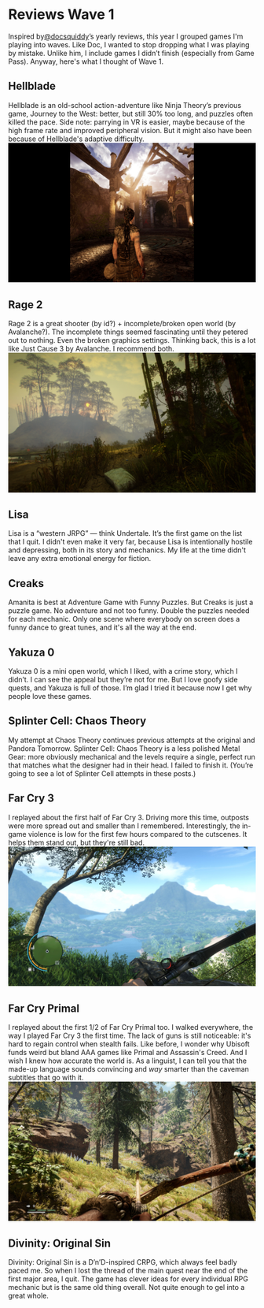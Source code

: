 # Reviews Wave 1
Inspired by[@docsquiddy](https://twitter.com/docsquiddy)’s yearly reviews, this year I grouped games I'm playing into waves. Like Doc, I wanted to stop dropping what I was playing by mistake. Unlike him, I include games I didn’t finish (especially from Game Pass). Anyway, here's what I thought of Wave 1.
## Hellblade
Hellblade is an old-school action-adventure like Ninja Theory’s previous game, Journey to the West: better, but still 30% too long, and puzzles often killed the pace. Side note: parrying in VR is easier, maybe because of the high frame rate and improved peripheral vision. But it might also have been because of Hellblade's adaptive difficulty.
![A woman in pictish clothes and tattoos stands in the middle of a broken-down hall. The frame is still standing, and a door at the end, but there's no roof. The sun shines in brightly.](images/hellblade.jpg)
## Rage 2
Rage 2 is a great shooter (by id?) + incomplete/broken open world (by Avalanche?). The incomplete things seemed fascinating until they petered out to nothing. Even the broken graphics settings. Thinking back, this is a lot like Just Cause 3 by Avalanche. I recommend both.
![A road runs through an oily olive-coloured swampland. Both sides of the road are forested with scrawny trees that are enough to block the smoky setting sun.](images/rage-2.png)
## Lisa
Lisa is a “western JRPG” — think Undertale. It’s the first game on the list that I quit. I didn't even make it very far, because Lisa is intentionally hostile and depressing, both in its story and mechanics. My life at the time didn't leave any extra emotional energy for fiction.
## Creaks
Amanita is best at Adventure Game with Funny Puzzles. But Creaks is just a puzzle game. No adventure and not too funny. Double the puzzles needed for each mechanic. Only one scene where everybody on screen does a funny dance to great tunes, and it's all the way at the end.
## Yakuza 0
Yakuza 0 is a mini open world, which I liked, with a crime story, which I didn’t. I can see the appeal but they’re not for me. But I love goofy side quests, and Yakuza is full of those. I’m glad I tried it because now I get why people love these games.
## Splinter Cell: Chaos Theory
My attempt at Chaos Theory continues previous attempts at the original and Pandora Tomorrow. Splinter Cell: Chaos Theory is a less polished Metal Gear: more obviously mechanical and the levels require a single, perfect run that matches what the designer had in their head. I failed to finish it. (You’re going to see a lot of Splinter Cell attempts in these posts.)
## Far Cry 3
I replayed about the first half of Far Cry 3. Driving more this time, outposts were more spread out and smaller than I remembered. Interestingly, the in-game violence is low for the first few hours compared to the cutscenes. It helps them stand out, but they're still bad.
![A hand holds a bow in front of a grassy cliffside. In the distance a lake is surrounded by pristine jungle, rising to volcanos and then, the sea.](images/far-cry-3.jpg)
## Far Cry Primal
I replayed about the first 1/2 of Far Cry Primal too. I walked everywhere, the way I played Far Cry 3 the first time. The lack of guns is still noticeable: it's hard to regain control when stealth fails. Like before, I wonder why Ubisoft funds weird but bland AAA games like Primal and Assassin's Creed. And I wish I knew how accurate the world is. As a linguist, I can tell you that the made-up language sounds convincing and *way* smarter than the caveman subtitles that go with it.
![A hand holds a bow in front of a grassy, lightly wooded hillside. Giant stones bracket a possible path up toward a ridge. The sun is beaming down so that leaves cast stark shadows.](images/far-cry-primal.jpg)
## Divinity: Original Sin
Divinity: Original Sin is a D’n’D-inspired CRPG, which always feel badly paced me. So when I lost the thread of the main quest near the end of the first major area, I quit. The game has clever ideas for every individual RPG mechanic but is the same old thing overall. Not quite enough to gel into a great whole.